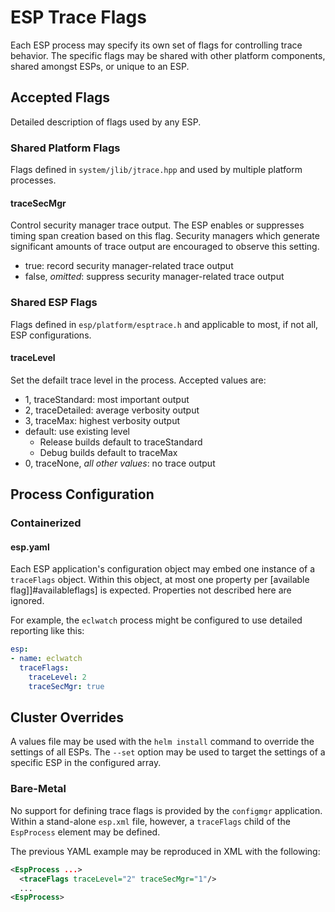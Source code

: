 # ESP Trace Flags

Each ESP process may specify its own set of flags for controlling trace behavior. The specific flags may be shared with other platform components, shared amongst ESPs, or unique to an ESP.

## Accepted Flags

Detailed description of flags used by any ESP.

### Shared Platform Flags

Flags defined in `system/jlib/jtrace.hpp` and used by multiple platform processes.

#### traceSecMgr

Control security manager trace output. The ESP enables or suppresses timing span creation based on this flag. Security managers which generate significant amounts of trace output are encouraged to observe this setting.

- true: record security manager-related trace output
- false, *omitted*: suppress security manager-related trace output

### Shared ESP Flags

Flags defined in `esp/platform/esptrace.h` and applicable to most, if not all, ESP configurations.

#### traceLevel

Set the defailt trace level in the process. Accepted values are:
- 1, traceStandard: most important output
- 2, traceDetailed: average verbosity output
- 3, traceMax: highest verbosity output
- default: use existing level
  - Release builds default to traceStandard
  - Debug builds default to traceMax
- 0, traceNone, *all other values*: no trace output

## Process Configuration

### Containerized

#### esp.yaml

Each ESP application's configuration object may embed one instance of a `traceFlags` object. Within this object, at most one property per [available flag]]#availableflags] is expected. Properties not described here are ignored.

For example, the `eclwatch` process might be configured to use detailed reporting like this:

```yml
esp:
- name: eclwatch
  traceFlags:
    traceLevel: 2
    traceSecMgr: true
```

## Cluster Overrides

A values file may be used with the `helm install` command to override the settings of all ESPs. The `--set` option may be used to target the settings of a specific ESP in the configured array.

### Bare-Metal

No support for defining trace flags is provided by the `configmgr` application. Within a stand-alone `esp.xml` file, however, a `traceFlags` child of the `EspProcess` element may be defined.

The previous YAML example may be reproduced in XML with the following:

```xml
<EspProcess ...>
  <traceFlags traceLevel="2" traceSecMgr="1"/>
  ...
<EspProcess>
```
